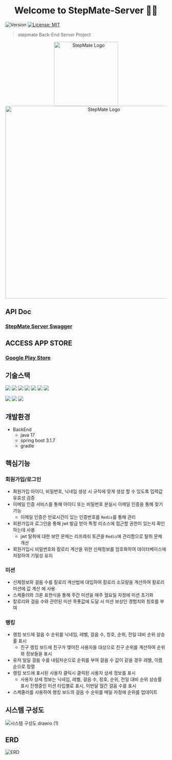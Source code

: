 <h1 align="center">Welcome to StepMate-Server 🏃‍♂️</h1>
<p>
  <img alt="Version" src="https://img.shields.io/badge/version-1.0.0-blue.svg?cacheSeconds=2592000" />
  <a href="https://github.com/wupitch/wupitch-server/blob/main/LICENSE" target="_blank">
    <img alt="License: MIT" src="https://img.shields.io/github/license/wupitch/wupitch-server" />
  </a>
</p>  

> stepmate Back-End Server Project

<div align=center>
  <img width="200" alt="StepMate Logo" src="https://github.com/step-Mate/stepmate-server/assets/75068957/e5c64694-3adb-4b53-a33e-0a2c7e3306f8">
</div>

<div align=center>
  <img width="600" alt="StepMate Logo" src="https://github.com/apfhd12gk/Spring-Study/assets/75068957/67643a46-69d2-4b15-984e-5167692fd19a">
</div>


## API Doc
  ### [StepMate Server Swagger](http://stepmate.shop/swagger-ui/index.html)    

## ACCESS APP STORE
  ### [Google Play Store](https://play.google.com/store/apps/details?id=com.stepmate.app)

## 기술스택

<p>
  <img src="https://img.shields.io/badge/SpringBoot-6DB33F?style=flat-square&logo=Spring Boot&logoColor=white"/>
  <img src="https://img.shields.io/badge/SpringSecurity-6DB33F?style=flat-square&logo=Spring Security&logoColor=white"/>
  <img src="https://img.shields.io/badge/JPA-red?style=flat-square"/>
  <img src="https://img.shields.io/badge/MySQL-4479A1?style=flat-square&logo=MySQL&logoColor=white"/>
  <img src="https://img.shields.io/badge/JWT-black?style=flat-square"/>
  <img src="https://img.shields.io/badge/Redis-DC382D?style=flat-square&logo=Redis&logoColor=white"/>
  <img src="https://img.shields.io/badge/Thymeleaf-005F0F?style=flat-square&logo=Thymeleaf&logoColor=white"/>
</p>
<p>
  <img src="https://img.shields.io/badge/AWS-FF9900?style=flat-square&logo=Amazon EC2&logoColor=white"/>
  <img src="https://img.shields.io/badge/Nginx-009639?style=flat-square&logo=NGINX&logoColor=white"/>
  <img src="https://img.shields.io/badge/Docker-2496ED?style=flat-square&logo=Docker&logoColor=white"/>
</p>

## 개발환경
- BackEnd
  - java 17
  - spring boot 3.1.7
  - gradle

## 핵심기능
### 회원가입/로그인 
- 회원가입 아이디, 비밀번호, 닉네임 생성 시 규칙에 맞게 생성 할 수 있도록 입력값 유효성 검증
- 이메일 인증 서비스를 통해 아이디 또는 비밀번호 분실시 이메일 인증을 통해 찾기 가능
  - 이메일 인증은 만료시간이 있는 인증번호를 `Redis`를 통해 관리
- 회원가입과 로그인을 통해 jwt 발급 받아 특정 리소스에 접근할 권한이 있는지 확인하는데 사용
  - jwt 탈취에 대한 보안 문제는 리프레쉬 토큰을 `Redis`에 관리함으로 탈취 문제 개선
- 회원가입시 비밀번호와 칼로리 계산을 위한 신체정보를 암호화하여 데이터베이스에 저장하여 기밀성 유지

### 미션
- 신체정보와 걸음 수를 칼로리 계산법에 대입하여 칼로리 소모량을 계산하여 칼로리 미션에 값 계산 에 사용
- 스케줄러와 크론 표현식을 통해 주간 미션을 매주 월요일 자정에 미션 초기화
- 칼로리와 걸음 수와 관련된 미션 목푯값에 도달 시 미션 보상인 경험치와 칭호를 부여

### 랭킹
- 랭킹 보드에 걸음 수 순위를 닉네임, 레벨, 걸음 수, 칭호, 순위, 전일 대비 순위 상승률 표시
  - 친구 랭킹 보드에 친구가 맺어진 사용자들 대상으로 친구 순위를 계산하여 순위와 정보들을 표시
- 유저 일일 걸음 수를 내림차순으로 순위를 부여 걸음 수 값이 같을 경우 레벨, 이름 순으로 정렬 
- 랭킹 보드에 표시된 사용자 클릭시 클릭된 사용자 상세 정보를 표시 
  - 사용자 상세 정보는 닉네임, 레벨, 걸음 수, 칭호, 순위, 전일 대비 순위 상승률 표시 진행중인 미션 타입별로 표시, 이번달 월간 걸음 수를 표시
- 스케줄러를 사용하여 랭킹 보드의 걸음 수 순위를 매일 자정에 순위를 업데이트
## 시스템 구성도

![시스템 구성도 drawio (1)](https://github.com/step-Mate/stepmate-server/assets/75068957/523d7faa-4400-477b-ad33-676987c6760a)


## ERD

![ERD](https://github.com/step-Mate/stepmate-server/assets/75068957/19ca5965-950d-462d-a9e0-efbbb5b7ccf7)

